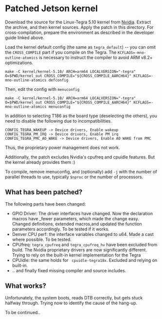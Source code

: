 # Patched Jetson kernel

Download the source for the Linux-Tegra 5.10 kernel from [Nvidia](https://developer.nvidia.com/embedded/jetson-linux-r3562). Extract the archive, and then kernel sources. Apply the patch in this directory.
For cross-compilation, prepare the environment as described in the developer guide linked above.

Load the kernel default config (the same as `tegra_default`) -- you can omit the `CROSS_COMPILE` part if you compile on the Tegra. The `KCFLAGS=-mno-outline-atomics` is necessary to instruct the compiler to avoid ARM v8.2+ optimizations.
```
make -C kernel/kernel-5.10/ ARCH=arm64 LOCALVERSION="-tegra" O=$PWD/kernel_out CROSS_COMPILE="${CROSS_COMPILE_AARCH64}" KCFLAGS=-mno-outline-atomics defconfig
```

Then, edit the config with `menuconfig`
```
make -C kernel/kernel-5.10/ ARCH=arm64 LOCALVERSION="-tegra" O=$PWD/kernel_out CROSS_COMPILE="${CROSS_COMPILE_AARCH64}" KCFLAGS=-mno-outline-atomics menuconfig
```

In addition to selecting T186 as the board type (deselecting the others), you need to disable the following due to incompatibilities.
```
CONFIG_TEGRA_WAKEUP -> Device drivers, Enable wakeup
CONFIG_TEGRA_PM_IRQ -> Device drivers, Enable PM irq
CONFIG_TEGRA_PMC_AO_WAKE -> Device drivers, Enable AO WAKE from PMC
```
Thus, the proprietary power management does not work.

Additionally, the patch excludes Nvidia's cpufreq and cpuidle features. But the kernel already provides them :)

To compile, remove menuconfig, and (optionally) add `-j` with the number of parallel threads to use, typically `$nproc` or the number of processors.

## What has been patched?

The following parts have been changed:
* GPIO Driver: The driver interfaces have changed. Now the declaration macros have _fewer parameters, which made the change easy. Changed definitions, extended macros,and updated the function parameters accordingly. To be tested if it works.
* Denver CPU perf: the interface variables changed to u64. Made a cast where possible. To be tested.
* CPUfreq: `tegra_cpufreq` and `tegra_cpufreq_hv` have been excluded from build. The Nvidia proprietary drivers are now significantly different. Trying to rely on the built-in kernel implementation for the Tegra
* CPUidle: the same holds for ` cpuidle-tegra18x`. Excluded and relying on built-in.
* .. and finally fixed missing compiler and source includes.

## What works?

Unfortunately, the system boots, reads DTB correctly, but gets stuck halfway through. Trying now to identify the cause of the hang-up.

To be continued..
